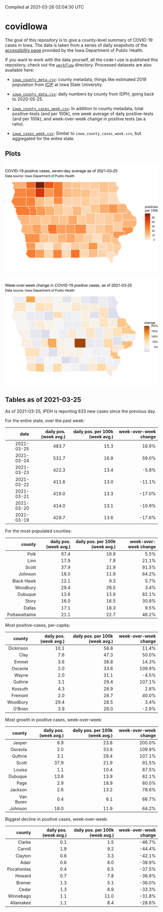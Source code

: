 Compiled at 2021-03-26 02:04:30 UTC

<!-- README.md is generated from README.Rmd. Please edit that file -->

# covidIowa

<!-- badges: start -->

<!-- badges: end -->

The goal of this repository is to give a county-level summary of
COVID-19 cases in Iowa. The data is taken from a series of daily
snapshots of the [accessibility
page](https://coronavirus.iowa.gov/pages/access) provided by the Iowa
Department of Public Health.

If you want to work with the data yourself, all the code I use is
published this repository, check out the [`workflow`](workflow)
directory. Processed datasets are also available here:

  - [`iowa_county_meta.csv`](https://raw.githubusercontent.com/ijlyttle/covidIowa/master/workflow/data/99-publish/iowa_county_meta.csv):
    county metadata, things like estimated 2019 population from
    [ICIP](https://www.icip.iastate.edu/tables/population/counties-estimates)
    at Iowa State University.

  - [`iowa_county_data.csv`](https://raw.githubusercontent.com/ijlyttle/covidIowa/master/workflow/data/99-publish/iowa_county_data.csv):
    daily numbers by county from IDPH, going back to 2020-05-25.

  - [`iowa_county_cases_week.csv`](https://raw.githubusercontent.com/ijlyttle/covidIowa/master/workflow/data/99-publish/iowa_county_data.csv):
    In addition to county metadata, total positive-tests (and per 100k),
    one week average of daily positive-tests (and per 100k), and
    week-over-week change in positive tests (as a ratio).

  - [`iowa_cases_week.csv`](https://raw.githubusercontent.com/ijlyttle/covidIowa/master/workflow/data/99-publish/iowa_cases_week.csv):
    Similar to `iowa_county_cases_week.csv`, but aggregated for the
    entire state.

## Plots

![](workflow/data/99-publish/iowa_cases.png)

![](workflow/data/99-publish/iowa_change.png)

## Tables as of 2021-03-25

As of 2021-03-25, IPDH is reporting 633 new cases since the previous
day.

For the entire state, over the past week:

|       date | daily pos. (week avg.) | daily pos. per 100k (week avg.) | week-over-week change |
| ---------: | ---------------------: | ------------------------------: | --------------------: |
| 2021-03-25 |                  483.7 |                            15.3 |                 16.9% |
| 2021-03-24 |                  531.7 |                            16.9 |                 59.0% |
| 2021-03-23 |                  422.3 |                            13.4 |                \-5.8% |
| 2021-03-22 |                  411.6 |                            13.0 |               \-11.1% |
| 2021-03-21 |                  419.0 |                            13.3 |               \-17.0% |
| 2021-03-20 |                  414.0 |                            13.1 |               \-10.9% |
| 2021-03-19 |                  428.7 |                            13.6 |               \-17.6% |

For the most-populated counties:

|        county | daily pos. (week avg.) | daily pos. per 100k (week avg.) | week-over-week change |
| ------------: | ---------------------: | ------------------------------: | --------------------: |
|          Polk |                   97.4 |                            19.9 |                  5.5% |
|          Linn |                   17.9 |                             7.9 |                 21.1% |
|         Scott |                   37.9 |                            21.9 |                 91.5% |
|       Johnson |                   18.0 |                            11.9 |                 64.2% |
|    Black Hawk |                   12.1 |                             9.3 |                  5.7% |
|      Woodbury |                   29.4 |                            28.5 |                  3.4% |
|       Dubuque |                   13.6 |                            13.9 |                 82.1% |
|         Story |                   16.0 |                            16.5 |                 30.8% |
|        Dallas |                   17.1 |                            18.3 |                  9.5% |
| Pottawattamie |                   21.1 |                            22.7 |                 46.2% |

Most positive-cases, per-capita:

|    county | daily pos. (week avg.) | daily pos. per 100k (week avg.) | week-over-week change |
| --------: | ---------------------: | ------------------------------: | --------------------: |
| Dickinson |                   10.1 |                            58.8 |                 11.4% |
|      Clay |                    7.6 |                            47.3 |                 50.0% |
|     Emmet |                    3.6 |                            38.8 |                 14.3% |
|   Osceola |                    2.0 |                            33.6 |                109.9% |
|     Wayne |                    2.0 |                            31.1 |                \-4.5% |
|   Guthrie |                    3.1 |                            29.4 |                107.1% |
|   Kossuth |                    4.3 |                            28.9 |                  2.8% |
|   Fremont |                    2.0 |                            28.7 |                 40.0% |
|  Woodbury |                   29.4 |                            28.5 |                  3.4% |
|   O’Brien |                    3.9 |                            28.0 |                \-2.9% |

Most growth in positive cases, week-over-week:

|    county | daily pos. (week avg.) | daily pos. per 100k (week avg.) | week-over-week change |
| --------: | ---------------------: | ------------------------------: | --------------------: |
|    Jasper |                    8.9 |                            23.8 |                200.0% |
|   Osceola |                    2.0 |                            33.6 |                109.9% |
|   Guthrie |                    3.1 |                            29.4 |                107.1% |
|     Scott |                   37.9 |                            21.9 |                 91.5% |
|    Louisa |                    1.1 |                            10.4 |                 87.5% |
|   Dubuque |                   13.6 |                            13.9 |                 82.1% |
|      Page |                    2.9 |                            18.9 |                 80.0% |
|   Jackson |                    2.6 |                            13.2 |                 78.6% |
| Van Buren |                    0.4 |                             6.1 |                 66.7% |
|   Johnson |                   18.0 |                            11.9 |                 64.2% |

Biggest decline in positive cases, week-over-week:

|     county | daily pos. (week avg.) | daily pos. per 100k (week avg.) | week-over-week change |
| ---------: | ---------------------: | ------------------------------: | --------------------: |
|     Clarke |                    0.1 |                             1.5 |               \-46.7% |
|    Carroll |                    1.9 |                             9.2 |               \-44.4% |
|    Clayton |                    0.6 |                             3.3 |               \-42.1% |
|      Adair |                    0.6 |                             8.0 |               \-38.9% |
| Pocahontas |                    0.4 |                             6.5 |               \-37.5% |
|     Howard |                    0.7 |                             7.8 |               \-36.8% |
|     Bremer |                    1.3 |                             5.1 |               \-36.0% |
|      Cedar |                    1.3 |                             6.9 |               \-33.3% |
|  Winnebago |                    1.1 |                            11.0 |               \-31.8% |
|  Allamakee |                    1.1 |                             8.4 |               \-28.6% |
